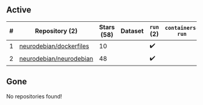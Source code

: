 ## Active
| # | Repository (2) | Stars (58) | Dataset | `run` (2) | `containers-run` |
| --- | --- | --- | --- | --- | --- |
| 1 | [neurodebian/dockerfiles](https://github.com/neurodebian/dockerfiles) | 10 |  | :heavy_check_mark: |  |
| 2 | [neurodebian/neurodebian](https://github.com/neurodebian/neurodebian) | 48 |  | :heavy_check_mark: |  |

## Gone
No repositories found!
